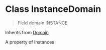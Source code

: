 
# Class InstanceDomain

> Field domain INSTANCE
  
Inherits from [Domain](/docs/core/domain.MD)

A property of Instances
